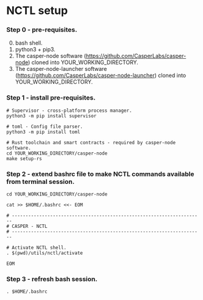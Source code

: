 # NCTL setup

### Step 0 - pre-requisites.

0. bash shell.
1. python3 + pip3.
2. The casper-node software (https://github.com/CasperLabs/casper-node) cloned into YOUR_WORKING_DIRECTORY.
3. The casper-node-launcher software (https://github.com/CasperLabs/casper-node-launcher) cloned into YOUR_WORKING_DIRECTORY.

### Step 1 - install pre-requisites.

```
# Supervisor - cross-platform process manager.
python3 -m pip install supervisor

# toml - Config file parser.
python3 -m pip install toml

# Rust toolchain and smart contracts - required by casper-node software.
cd YOUR_WORKING_DIRECTORY/casper-node
make setup-rs
```

### Step 2 - extend bashrc file to make NCTL commands available from terminal session.

```
cd YOUR_WORKING_DIRECTORY/casper-node

cat >> $HOME/.bashrc <<- EOM

# ----------------------------------------------------------------------
# CASPER - NCTL
# ----------------------------------------------------------------------

# Activate NCTL shell.
. $(pwd)/utils/nctl/activate

EOM
```

### Step 3 - refresh bash session.

```
. $HOME/.bashrc
```
